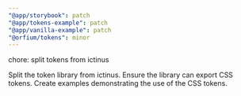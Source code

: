 ```yaml
---
"@app/storybook": patch
"@app/tokens-example": patch
"@app/vanilla-example": patch
"@orfium/tokens": minor
---
```


chore: split tokens from ictinus

Split the token library from ictinus.
Ensure the library can export CSS tokens.
Create examples demonstrating the use of the CSS tokens.
